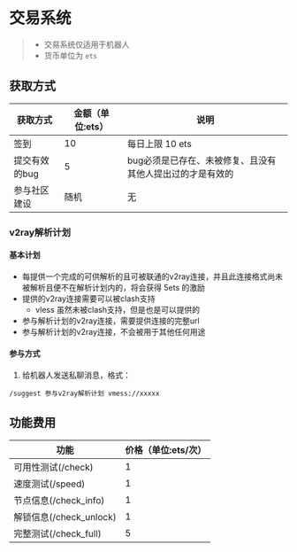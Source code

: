 # 交易系统

> - 交易系统仅适用于机器人
> - 货币单位为 `ets`

## 获取方式

| 获取方式     | 金额（单位:ets） | 说明                             |
|----------|------------|--------------------------------|
| 签到       | 10         | 每日上限 10 ets                    |
| 提交有效的bug | 5          | bug必须是已存在、未被修复、且没有其他人提出过的才是有效的 |
| 参与社区建设   | 随机         | 无                              |

### v2ray解析计划

#### 基本计划

- 每提供一个完成的可供解析的且可被联通的v2ray连接，并且此连接格式尚未被解析且便不在解析计划内的，将会获得 5ets 的激励
- 提供的v2ray连接需要可以被clash支持
    - vless 虽然未被clash支持，但是也是可以提供的
- 参与解析计划的v2ray连接，需要提供连接的完整url
- 参与解析计划的v2ray连接，不会被用于其他任何用途

#### 参与方式

1. 给机器人发送私聊消息，格式：

```
/suggest 参与v2ray解析计划 vmess://xxxxx
```

## 功能费用

| 功能                  | 价格（单位:ets/次） |
|---------------------|--------------|
| 可用性测试(/check)       | 1            |
| 速度测试(/speed)        | 1            |
| 节点信息(/check_info)   | 1            |
| 解锁信息(/check_unlock) | 1            |
| 完整测试(/check_full)   | 5            |
